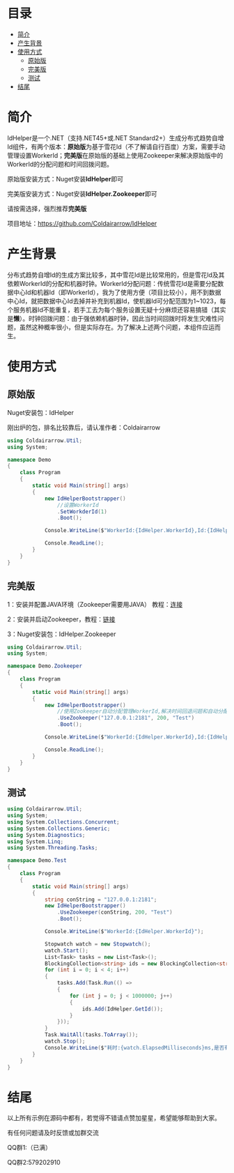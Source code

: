 # 目录
- [简介](#简介)
- [产生背景](#产生背景)
- [使用方式](#使用方式)
	- [原始版](#原始版)
	- [完美版](#完美版)
	- [测试](#测试)
- [结尾](#结尾)

# 简介
IdHelper是一个.NET（支持.NET45+或.NET Standard2+）生成分布式趋势自增Id组件，有两个版本：**原始版**为基于雪花Id（不了解请自行百度）方案，需要手动管理设置WorkerId；**完美版**在原始版的基础上使用Zookeeper来解决原始版中的WorkerId的分配问题和时间回拨问题。

原始版安装方式：Nuget安装**IdHelper**即可

完美版安装方式：Nuget安装**IdHelper.Zookeeper**即可

请按需选择，强烈推荐**完美版**

项目地址：https://github.com/Coldairarrow/IdHelper

# 产生背景
分布式趋势自增Id的生成方案比较多，其中雪花Id是比较常用的，但是雪花Id及其依赖WorkerId的分配和机器时钟。WorkerId分配问题：传统雪花Id是需要分配数据中心Id和机器Id（即WorkerId），我为了使用方便（项目比较小），用不到数据中心Id，就把数据中心Id去掉并补充到机器Id，使机器Id可分配范围为1~1023，每个服务机器Id不能重复，若手工去为每个服务设置无疑十分麻烦还容易搞错（其实是**懒**）。时钟回拨问题：由于强依赖机器时钟，因此当时间回拨时将发生灾难性问题，虽然这种概率很小，但是实际存在。为了解决上述两个问题，本组件应运而生。

# 使用方式

## 原始版

Nuget安装包：IdHelper

刚出炉的包，排名比较靠后，请认准作者：Coldairarrow

``` c#
using Coldairarrow.Util;
using System;

namespace Demo
{
    class Program
    {
        static void Main(string[] args)
        {
            new IdHelperBootstrapper()
                //设置WorkerId
                .SetWorkderId(1)
                .Boot();

            Console.WriteLine($"WorkerId:{IdHelper.WorkerId},Id:{IdHelper.GetId()}");

            Console.ReadLine();
        }
    }
}

```
## 完美版
1：安装并配置JAVA环境（Zookeeper需要用JAVA）  教程：[连接](https://blog.csdn.net/qq_42040731/article/details/82598034)   

2：安装并启动Zookeeper，教程：[链接](https://blog.csdn.net/ring300/article/details/80446918)   

3：Nuget安装包：IdHelper.Zookeeper  

``` c#
using Coldairarrow.Util;
using System;

namespace Demo.Zookeeper
{
    class Program
    {
        static void Main(string[] args)
        {
            new IdHelperBootstrapper()
                //使用Zookeeper自动分配管理WorkerId,解决时间回退问题和自动分配问题
                .UseZookeeper("127.0.0.1:2181", 200, "Test")
                .Boot();

            Console.WriteLine($"WorkerId:{IdHelper.WorkerId},Id:{IdHelper.GetId()}");

            Console.ReadLine();
        }
    }
}

```
## 测试
``` c#
using Coldairarrow.Util;
using System;
using System.Collections.Concurrent;
using System.Collections.Generic;
using System.Diagnostics;
using System.Linq;
using System.Threading.Tasks;

namespace Demo.Test
{
    class Program
    {
        static void Main(string[] args)
        {
            string conString = "127.0.0.1:2181";
            new IdHelperBootstrapper()
                .UseZookeeper(conString, 200, "Test")
                .Boot();

            Console.WriteLine($"WorkerId:{IdHelper.WorkerId}");

            Stopwatch watch = new Stopwatch();
            watch.Start();
            List<Task> tasks = new List<Task>();
            BlockingCollection<string> ids = new BlockingCollection<string>();
            for (int i = 0; i < 4; i++)
            {
                tasks.Add(Task.Run(() =>
                {
                    for (int j = 0; j < 1000000; j++)
                    {
                        ids.Add(IdHelper.GetId());
                    }
                }));
            }
            Task.WaitAll(tasks.ToArray());
            watch.Stop();
            Console.WriteLine($"耗时:{watch.ElapsedMilliseconds}ms,是否有重复:{ids.Count != ids.Distinct().Count()}");
        }
    }
}

```


# 结尾
以上所有示例在源码中都有，若觉得不错请点赞加星星，希望能够帮助到大家。

有任何问题请及时反馈或加群交流

QQ群1:（已满） 

QQ群2:579202910
